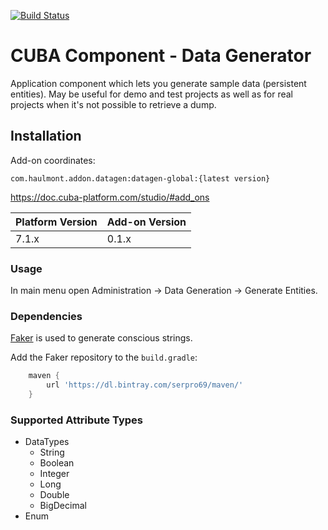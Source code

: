 [![Build Status](https://travis-ci.org/web-devel/cuba-component-data-generator.svg?branch=master)](https://travis-ci.org/web-devel/cuba-component-data-generator)

# CUBA Component - Data Generator

Application component which lets you generate sample data (persistent entities).
May be useful for demo and test projects as well as for real projects when it's not possible to retrieve a dump.

## Installation

Add-on coordinates:
```
com.haulmont.addon.datagen:datagen-global:{latest version}
```

https://doc.cuba-platform.com/studio/#add_ons

| Platform Version | Add-on Version |
| ---------------- | -------------- |
| 7.1.x            | 0.1.x          |

### Usage

In main menu open Administration -> Data Generation -> Generate Entities.

### Dependencies

[Faker](https://github.com/serpro69/kotlin-faker) is used to generate conscious strings.

Add the Faker repository to the `build.gradle`:
```groovy
    maven {
        url 'https://dl.bintray.com/serpro69/maven/'
    }
```

### Supported Attribute Types

* DataTypes
  * String
  * Boolean
  * Integer
  * Long
  * Double
  * BigDecimal
* Enum
